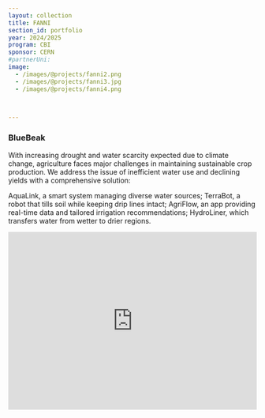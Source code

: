 ```yaml
---
layout: collection
title: FANNI
section_id: portfolio
year: 2024/2025
program: CBI
sponsor: CERN
#partnerUni:
image:
  - /images/@projects/fanni2.png
  - /images/@projects/fanni3.jpg
  - /images/@projects/fanni4.png
 


---
```


### **BlueBeak** 

With increasing drought and water scarcity expected due to climate change, agriculture faces major challenges in maintaining sustainable crop production. We address the issue of inefficient water use and declining yields with a comprehensive solution:

AquaLink, a smart system managing diverse water sources; TerraBot, a robot that tills soil while keeping drip lines intact; AgriFlow, an app providing real-time data and tailored irrigation recommendations; HydroLiner, which transfers water from wetter to drier regions.
<iframe src="https://player.vimeo.com/video/1101820949" width="100%" height="360" frameborder="0" allow="autoplay; fullscreen" allowfullscreen></iframe>




